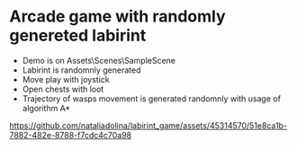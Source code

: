 # Arcade game with randomly genereted labirint
* Demo is on Assets\Scenes\SampleScene
* Labirint is randomnly generated
* Move play with joystick
* Open chests with loot
* Trajectory of wasps movement is generated randomnly with usage of algorithm A*

https://github.com/nataliadolina/labirint_game/assets/45314570/51e8ca1b-7882-482e-8788-f7cdc4c70a98

